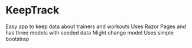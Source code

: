 # KeepTrack

Easy app to keep data about trainers and workouts
Uses Razor Pages and has three models with seeded data
Might change model 
Uses simple bootstrap 
